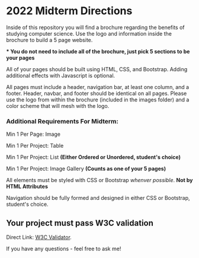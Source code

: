 # 2022 Midterm Directions
Inside of this repository you will find a brochure regarding the benefits of studying computer science.
Use the logo and information inside the brochure to build a 5 page website.

__* You do not need to include all of the brochure, just pick 5 sections to be your pages__

All of your pages should be built using HTML, CSS, and Bootstrap.  Adding additional effects with Javascript is optional.

All pages must include a header, navigation bar, at least one column, and a footer.
Header, navbar, and footer should be identical on all pages.
Please use the logo from within the brochure (included in the images folder) and a color scheme that will mesh with the logo.

### Additional Requirements For Midterm:

Min 1 Per Page: Image

Min 1 Per Project: Table

Min 1 Per Project: List **(Either Ordered or Unordered, student's choice)** 

Min 1 Per Project: Image Gallery **(Counts as one of your 5 pages)**

All elements must be styled with CSS or Bootstrap *whenver possible*. **Not by HTML Attributes**

Navigation should be fully formed and designed in either CSS or Bootstrap, student's choice.


## Your project must pass W3C validation
Direct Link: [W3C Validator](https://jigsaw.w3.org/css-validator/validator.html.en#validate_by_upload).

If you have any questions - feel free to ask me!